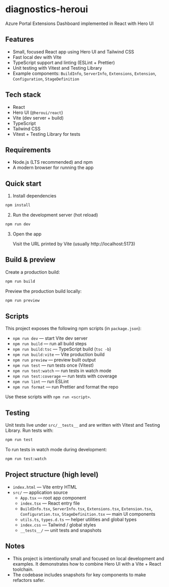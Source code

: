 # diagnostics-heroui

Azure Portal Extensions Dashboard implemented in React with Hero UI

## Features

- Small, focused React app using Hero UI and Tailwind CSS
- Fast local dev with Vite
- TypeScript support and linting (ESLint + Prettier)
- Unit testing with Vitest and Testing Library
- Example components: `BuildInfo`, `ServerInfo`, `Extensions`, `Extension`, `Configuration`, `StageDefinition`

## Tech stack

- React
- Hero UI (`@heroui/react`)
- Vite (dev server + build)
- TypeScript
- Tailwind CSS
- Vitest + Testing Library for tests

## Requirements

- Node.js (LTS recommended) and npm
- A modern browser for running the app

## Quick start

1. Install dependencies

```bash
npm install
```

2. Run the development server (hot reload)

```bash
npm run dev
```

3. Open the app

   Visit the URL printed by Vite (usually http://localhost:5173)

## Build & preview

Create a production build:

```bash
npm run build
```

Preview the production build locally:

```bash
npm run preview
```

## Scripts

This project exposes the following npm scripts (in `package.json`):

- `npm run dev` — start Vite dev server
- `npm run build` — run all build steps
- `npm run build:tsc` — TypeScript build (`tsc -b`)
- `npm run build:vite` — Vite production build
- `npm run preview` — preview built output
- `npm run test` — run tests once (Vitest)
- `npm run test:watch` — run tests in watch mode
- `npm run test:coverage` — run tests with coverage
- `npm run lint` — run ESLint
- `npm run format` — run Prettier and format the repo

Use these scripts with `npm run <script>`.

## Testing

Unit tests live under `src/__tests__` and are written with Vitest and Testing Library. Run tests with:

```bash
npm run test
```

To run tests in watch mode during development:

```bash
npm run test:watch
```

## Project structure (high level)

- `index.html` — Vite entry HTML
- `src/` — application source
  - `App.tsx` — root app component
  - `index.tsx` — React entry file
  - `BuildInfo.tsx`, `ServerInfo.tsx`, `Extensions.tsx`, `Extension.tsx`, `Configuration.tsx`, `StageDefinition.tsx` — main UI components
  - `utils.ts`, `types.d.ts` — helper utilities and global types
  - `index.css` — Tailwind / global styles
  - `__tests__/` — unit tests and snapshots

## Notes

- This project is intentionally small and focused on local development and examples. It demonstrates how to combine Hero UI with a Vite + React toolchain.
- The codebase includes snapshots for key components to make refactors safer.
